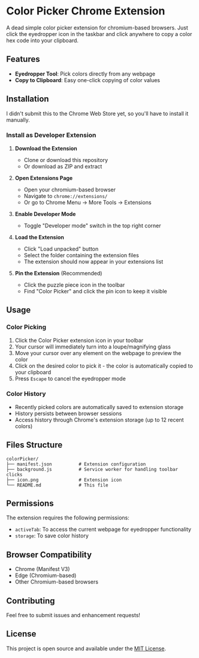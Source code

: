 # Color Picker Chrome Extension

A dead simple color picker extension for chromium-based browsers.
Just click the eyedropper icon in the taskbar and click anywhere to copy a color hex code into your clipboard.

## Features

- **Eyedropper Tool**: Pick colors directly from any webpage
- **Copy to Clipboard**: Easy one-click copying of color values

## Installation

I didn't submit this to the Chrome Web Store yet, so you'll have to install it manually.

### Install as Developer Extension

1. **Download the Extension**
   - Clone or download this repository
   - Or download as ZIP and extract

2. **Open Extensions Page**
   - Open your chromium-based browser
   - Navigate to `chrome://extensions/`
   - Or go to Chrome Menu → More Tools → Extensions

3. **Enable Developer Mode**
   - Toggle "Developer mode" switch in the top right corner

4. **Load the Extension**
   - Click "Load unpacked" button
   - Select the folder containing the extension files
   - The extension should now appear in your extensions list

5. **Pin the Extension** (Recommended)
   - Click the puzzle piece icon in the toolbar
   - Find "Color Picker" and click the pin icon to keep it visible

## Usage

### Color Picking
1. Click the Color Picker extension icon in your toolbar
2. Your cursor will immediately turn into a loupe/magnifying glass
3. Move your cursor over any element on the webpage to preview the color
4. Click on the desired color to pick it - the color is automatically copied to your clipboard
5. Press `Escape` to cancel the eyedropper mode

### Color History
- Recently picked colors are automatically saved to extension storage
- History persists between browser sessions
- Access history through Chrome's extension storage (up to 12 recent colors)

## Files Structure

```
colorPicker/
├── manifest.json          # Extension configuration
├── background.js          # Service worker for handling toolbar clicks
├── icon.png               # Extension icon
└── README.md              # This file
```

## Permissions

The extension requires the following permissions:
- `activeTab`: To access the current webpage for eyedropper functionality
- `storage`: To save color history

## Browser Compatibility

- Chrome (Manifest V3)
- Edge (Chromium-based)
- Other Chromium-based browsers

## Contributing

Feel free to submit issues and enhancement requests!

## License

This project is open source and available under the [MIT License](LICENSE).
